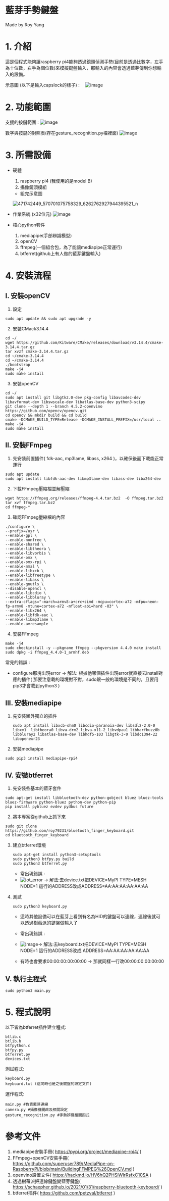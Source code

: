 # 藍芽手勢鍵盤

Made by Roy Yang

# 1. 介紹

這是個程式能夠讓raspberry pi4能夠透過鏡頭偵測手勢(目前是透過比數字，左手為十位數，右手為個位數)來模擬鍵盤輸入，那輸入的內容會透過藍芽傳到你想輸入的設備。

示意圖 (以下是輸入capslock的樣子) :　
![image](https://hackmd.io/_uploads/r1Vy3-ZU1e.png)

# 2. 功能範圍

支援的按鍵範圍 : 
![image](https://hackmd.io/_uploads/B1bEQWvUJl.png)

數字與按鍵的對照表(存在gesture_recognition.py檔裡面)
![image](https://hackmd.io/_uploads/HkB9QZDL1g.png)


# 3. 所需設備

*  硬體
    1. raspberry pi4 (我使用的是model B)
    2. 攝像鏡頭模組
    * 組完示意圖

    ![471742449_570701075758329_6262762927944395521_n](https://hackmd.io/_uploads/Syvf5W781l.jpg)

* 作業系統 (x32位元)
    ![image](https://hackmd.io/_uploads/B1IqfzNLJl.png)


* 核心python套件
    1. mediapipe(手部辨識模型)
    2. openCV
    3. ffmpeg(一個組合包，為了能讓mediapipe正常運行)
    4. btferret(github上有人做的藍芽鍵盤輸入)

# 4. 安裝流程

## I. 安裝openCV

1. 設定
```
sudo apt update && sudo apt upgrade -y
```

2. 安裝CMack3.14.4

```
cd ~/
wget https://github.com/Kitware/CMake/releases/download/v3.14.4/cmake-3.14.4.tar.gz
tar xvzf cmake-3.14.4.tar.gz
cd ~/cmake-3.14.4
cd ~/cmake-3.14.4
./bootstrap
make -j4
sudo make install
```

3. 安裝openCV

```
cd ~/
sudo apt install git libgtk2.0-dev pkg-config libavcodec-dev libavformat-dev libswscale-dev libatlas-base-dev python3-scipy
git clone --depth 1 --branch 4.5.2-openvino https://github.com/opencv/opencv.git
cd opencv && mkdir build && cd build
cmake –DCMAKE_BUILD_TYPE=Release –DCMAKE_INSTALL_PREFIX=/usr/local ..
make -j4
sudo make install
```

## II. 安裝FFmpeg

1. 先安裝前置插件( fdk-aac, mp3lame, libass, x264 )，以確保後面下載能正常運行

```
sudo apt update
sudo apt install libfdk-aac-dev libmp3lame-dev libass-dev libx264-dev
```

2. 下載FFmpeg壓縮檔並解壓縮

```
wget https://ffmpeg.org/releases/ffmpeg-4.4.tar.bz2  -O ffmpeg.tar.bz2
tar xvf ffmpeg.tar.bz2
cd ffmpeg-*
```

3. 確認FFmpeg壓縮檔的內容

```
./configure \
--prefix=/usr \
--enable-gpl \
--enable-nonfree \
--enable-shared \
--enable-libtheora \
--enable-libvorbis \
--enable-omx \
--enable-omx-rpi \
--enable-mmal \
--enable-libxcb \
--enable-libfreetype \
--enable-libass \
--enable-gnutls \
--disable-opencl \
--enable-libcdio \
--enable-libbluray \
--extra-cflags="-march=armv8-a+crc+simd -mcpu=cortex-a72 -mfpu=neon-fp-armv8 -mtune=cortex-a72 -mfloat-abi=hard -O3" \
--enable-libx264 \
--enable-libfdk-aac \
--enable-libmp3lame \
--enable-avresample
```

4. 安裝FFmpeg
```
make -j4
sudo checkinstall -y --pkgname ffmpeg --pkgversion 4.4.0 make install
sudo dpkg -i ffmpeg_4.4.0-1_armhf.deb
```


常見的錯誤 : 
* configure那塊出現error -> 解法: 根據他哪個插件出現error就直接去install對應的插件( 那要注意載的環境對不對，sudo跟一般的環境是不同的，且要用pip3才會載到python3 )

## III. 安裝mediapipe

1. 先安裝額外獨立的插件
    ```
    sudo apt install libxcb-shm0 libcdio-paranoia-dev libsdl2-2.0-0 libxv1  libtheora0 libva-drm2 libva-x11-2 libvdpau1 libharfbuzz0b libbluray2 libatlas-base-dev libhdf5-103 libgtk-3-0 libdc1394-22 libopenexr23
    ```

2. 安裝mediapipe
```
sudo pip3 install mediapipe-rpi4
```

## IV. 安裝btferret

1. 先安裝些基本的藍牙套件
```
sudo apt-get install libbluetooth-dev python-gobject bluez bluez-tools bluez-firmware python-bluez python-dev python-pip
pip install pybluez evdev pydbus future
```

2. 將本專案從github上抓下來
```
sudo git clone https://github.com/roy79231/bluetooth_finger_keyboard.git
cd bluetooth_finger_keyboard
```

3. 建立btferret環境

    ```
    sudo apt-get install python3-setuptools
    sudo python3 btfpy.py build
    sudo python3 btferret.py
    ```

    * 常出現錯誤 : 
    * ![iot_error](https://hackmd.io/_uploads/BkTMFfNUye.png) -> 解法:去device.txt把DEVICE=MyPI TYPE=MESH  NODE=1  這行的ADDRESS改成ADDRESS=AA:AA:AA:AA:AA:AA

4. 測試
    ```
    sudo python3 keyboard.py
    ```
    * 這時其他設備可以在藍芽上看到有名為HID的鍵盤可以連線，連線後就可以透過樹莓派的鍵盤做輸入了

    * 常出現錯誤 :　
    * ![image](https://hackmd.io/_uploads/Bk3hnM4Lyg.png)-> 解法:去keyboard.txt把DEVICE=MyPI TYPE=MESH  NODE=1 這行的ADDRESS改成 ADDRESS=AA:AA:AA:AA:AA:AA
    * 有時也會要求00:00:00:00:00:00 -> 那就同樣一行改00:00:00:00:00:00


## V. 執行主程式

```
sudo python3 main.py
```
    
# 5. 程式說明

以下皆為btferret插件建立程式: 
```
btlib.c
btlib.h
btfpython.c
btfpy.py
btferret.py
devices.txt
```

測試程式:
```
keyboard.py
keyboard.txt (這同時也是之後鍵盤的設定文件)
```

運作程式:
```
main.py #負責藍芽連線
camera.py #攝像機開啟及相關設定
gesture_recognition.py #手勢辨識相關函式
```

# 參考文件
1. mediapipe安裝手冊( https://pypi.org/project/mediapipe-rpi4/ )
2. FFmpeg+openCV安裝手冊( https://github.com/superuser789/MediaPipe-on-RaspberryPi/blob/main/BuildingFFMPEG%26OpenCV.md ) 
3. openvino設置文件( https://hackmd.io/HV6hQ2PHSiWlrRsfxC10SA )
4. 透過樹莓派把連線鍵盤變藍芽鍵盤( https://schaepher.github.io/2021/01/31/raspberry-bluetooth-keyboard/ )
5. btferret插件( https://github.com/petzval/btferret )